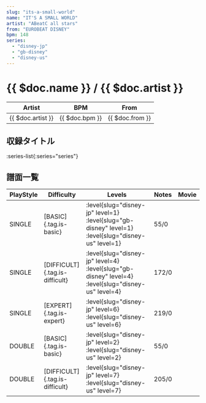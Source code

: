 ```yaml
---
slug: "its-a-small-world"
name: "IT'S A SMALL WORLD"
artist: "ABeatC all stars"
from: "EUROBEAT DISNEY"
bpm: 148
series:
  - "disney-jp"
  - "gb-disney"
  - "disney-us"
---
```


# {{ $doc.name }} / {{ $doc.artist }}

|Artist|BPM|From|
|------|---|----|
|{{ $doc.artist }}|{{ $doc.bpm }}|{{ $doc.from }}|

## 収録タイトル

:series-list{:series="series"}

## 譜面一覧

|PlayStyle|Difficulty|Levels|Notes|Movie|
|---------|----------|------|-----|-----|
|SINGLE|[BASIC]{.tag.is-basic}|:level{slug="disney-jp" level=1} :level{slug="gb-disney" level=1} :level{slug="disney-us" level=1}|55/0||
|SINGLE|[DIFFICULT]{.tag.is-difficult}|:level{slug="disney-jp" level=4} :level{slug="gb-disney" level=4} :level{slug="disney-us" level=4}|172/0||
|SINGLE|[EXPERT]{.tag.is-expert}|:level{slug="disney-jp" level=6} :level{slug="disney-us" level=6}|219/0||
|DOUBLE|[BASIC]{.tag.is-basic}|:level{slug="disney-jp" level=2} :level{slug="disney-us" level=2}|55/0||
|DOUBLE|[DIFFICULT]{.tag.is-difficult}|:level{slug="disney-jp" level=7} :level{slug="disney-us" level=7}|205/0||
